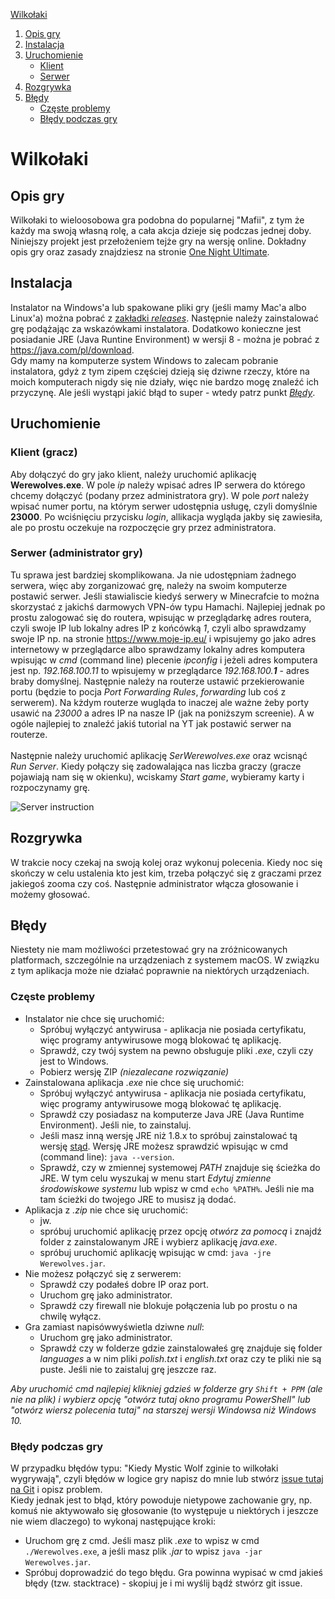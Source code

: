 [Wilkołaki](#wilkołaki)
1. [Opis gry](#opis-gry)
2. [Instalacja](#instalacja)
3. [Uruchomienie](#uruchomienie)
    * [Klient](#klient-gracz)
    * [Serwer](#serwer-administrator-gry)
4. [Rozgrywka](#rozgrywka)
5. [Błędy](#błędy)
    * [Częste problemy](#częste-problemy)
    * [Błędy podczas gry](#błędy-podczas-gry)


# Wilkołaki

## Opis gry
Wilkołaki to wieloosobowa gra podobna do popularnej "Mafii", z tym że każdy ma swoją własną rolę, a cała akcja dzieje się podczas jednej doby. Niniejszy projekt jest przełożeniem tejże gry na wersję online.
Dokładny opis gry oraz zasady znajdziesz na stronie [One Night Ultimate](http://onenightultimate.com/).

## Instalacja
Instalator na Windows'a lub spakowane pliki gry (jeśli mamy Mac'a albo Linux'a) można pobrać z [zakładki *releases*](https://github.com/mmakos/Werewolves/releases). Następnie należy zainstalować grę podążając za wskazówkami instalatora. Dodatkowo konieczne jest posiadanie JRE (Java Runtine Environment) w wersji 8 - można je pobrać z <https://java.com/pl/download>.<br>
Gdy mamy na komputerze system Windows to zalecam pobranie instalatora, gdyż z tym zipem częściej dzieją się dziwne rzeczy, które na moich komputerach nigdy się nie działy, więc nie bardzo mogę znaleźć ich przyczynę. Ale jeśli wystąpi jakić błąd to super - wtedy patrz punkt [*Błędy*](#błędy).

## Uruchomienie

### Klient (gracz)
Aby dołączyć do gry jako klient, należy uruchomić aplikację **Werewolves.exe**. W pole *ip* należy wpisać adres IP serwera do którego chcemy dołączyć (podany przez administratora gry). W pole *port* należy wpisać numer portu, na którym serwer udostępnia usługę, czyli domyślnie **23000**. Po wciśnięciu przycisku *login*, allikacja wygląda jakby się zawiesiła, ale po prostu oczekuje na rozpoczęcie gry przez administratora.

### Serwer (administrator gry)
Tu sprawa jest bardziej skomplikowana. Ja nie udostępniam żadnego serwera, więc aby zorganizować grę, należy na swoim komputerze postawić serwer. Jeśli stawialiscie kiedyś serwery w Minecrafcie to można skorzystać z jakichś darmowych VPN-ów typu Hamachi. Najlepiej jednak po prostu zalogować się do routera, wpisując w przeglądarkę adres routera, czyli swoje IP lub lokalny adres IP z końcówką *1*, czyli albo sprawdzamy swoje IP np. na stronie <https://www.moje-ip.eu/> i wpisujemy go jako adres internetowy w przeglądarce albo sprawdzamy lokalny adres komputera wpisując w *cmd* (command line) plecenie *ipconfig* i jeżeli adres komputera jest np. *192.168.100.11* to wpisujemy w przeglądarce *192.168.100.**1*** - adres braby domyślnej. Następnie należy na routerze ustawić przekierowanie portu (będzie to pocja *Port Forwarding Rules*, *forwarding* lub coś z serwerem). Na kżdym routerze wugląda to inaczej ale ważne żeby porty usawić na *23000* a adres IP na nasze IP (jak na poniższym screenie). A w ogóle najlepiej to znaleźć jakiś tutorial na YT jak postawić serwer na routerze.<br><br>
Następnie należy uruchomić aplikację *SerWerewolves.exe* oraz wcisnąć *Run Server*. Kiedy połączy się zadowalająca nas liczba graczy (gracze pojawiają nam się w okienku), wciskamy *Start game*, wybieramy karty i rozpoczynamy grę.

![Server instruction](https://lh3.googleusercontent.com/fife/ABSRlIoENTgQX3nmef-2z-g4rvtSfd1RXM6gb59A_8QcYkkE-DjHtih8teSC-TzmEApKg689wyxtInuwMUPCfK6a8LzXwt_EKq2RzjEFdbsRP-KH-iqyliEVM70zr8hndDKz-oYXTr3ajcrDKveG1YLvZwdd0JlTh3nCHOqYZHM1EmVVlY289Di0fdyjI3p1AQGqFCPFyILbw4wAf1rhFAWPjjQo6YN_Q1Cpgr53ahAZOLrJaj1CiOhFXY3K_yPzuEBReFKDSoAmqbNoa9EA4HbhxaHohd4yuIOO-kyROnurJLrm7f6xqI32IicixtYHz-tS796ZBofM5rn8UkGhcMCrRY3AiOMHwBZYQkexYUkxe-qY2u6J5Wl2ClBFLDUpfDxW4dr-F-nuqUzGvN7dvg_-1iZ8W2F2BNGNPP-_m1kCs4pqzqmuinV00cnTtPuZuKc537889eeIaj_y5yYFqKctHie-N0i6coUb29TEgt8cJo28GnESaRTIi-Kp7tnp2SakCTHp2XjgrwN8dzE-CvfAouoeK5VKBI8jUqoRGR6WtcoTrXN_CrCAvb1umkGhPig79oiiHBOeuQ1Ty6lznLUsWkVLuJ6p2Wsk4HPIl5uwhyrsWd15gFgvRhL-qWQM53UXhP3Y5GpU1FPKLTPMyTPAJAqtNqoTc8mMrIoNoyQYWcKTlSIrkngYznA8eH0_I0KjopEI6k3L7mh43kAK0ExLSx9_spjeEMEMBg=w1600-h828-ft)

## Rozgrywka
W trakcie nocy czekaj na swoją kolej oraz wykonuj polecenia. Kiedy noc się skończy w celu ustalenia kto jest kim, trzeba połączyć się z graczami przez jakiegoś zooma czy coś. Następnie administrator włącza głosowanie i możemy głosować.

## Błędy
Niestety nie mam możliwości przetestować gry na zróżnicowanych platformach, szczególnie na urządzeniach z systemem macOS. W związku z tym aplikacja może nie działać poprawnie na niektórych urządzeniach.<br>

### Częste problemy
* Instalator nie chce się uruchomić:
    * Spróbuj wyłączyć antywirusa - aplikacja nie posiada certyfikatu, więc programy antywirusowe mogą blokować tę aplikację.
    * Sprawdź, czy twój system na pewno obsługuje pliki *.exe*, czyli czy jest to Windows.
    * Pobierz wersję ZIP *(niezalecane rozwiązanie)*
* Zainstalowana aplikacja *.exe* nie chce się uruchomić:
    * Spróbuj wyłączyć antywirusa - aplikacja nie posiada certyfikatu, więc programy antywirusowe mogą blokować tę aplikację.
    * Sprawdź czy posiadasz na komputerze Java JRE (Java Runtime Environment). Jeśli nie, to zainstaluj.
    * Jeśli masz inną wersję JRE niż 1.8.x to spróbuj zainstalować tą wersję [stąd](https://java.com/pl/download/). Wersję JRE możesz sprawdzić wpisując w cmd (command line): `java --version`.
    * Sprawdź, czy w zmiennej systemowej *PATH* znajduje się ścieżka do JRE. W tym celu wyszukaj w menu start *Edytuj zmienne środowiskowe systemu* lub wpisz w cmd `echo %PATH%`. Jeśli nie ma tam ścieżki do twojego JRE to musisz ją dodać.
* Aplikacja z *.zip* nie chce się uruchomić:
    * jw.
    * spróbuj uruchomić aplikację przez opcję *otwórz za pomocą* i znajdź folder z zainstalowanym JRE i wybierz aplikację *java.exe*.
    * spróbuj uruchomić aplikację wpisując w cmd: `java -jre Werewolves.jar`.
* Nie możesz połączyć się z serwerem:
    * Sprawdź czy podałeś dobre IP oraz port.
    * Uruchom grę jako administrator.
    * Sprawdź czy firewall nie blokuje połączenia lub po prostu o na chwilę wyłącz.
* Gra zamiast napisówwyświetla dziwne *null*:
    * Uruchom grę jako administrator.
    * Sprawdź czy w folderze gdzie zainstalowałeś grę znajduje się folder *languages* a w nim pliki *polish.txt* i *english.txt* oraz czy te pliki nie są puste. Jeśli nie to zaistaluj grę jeszcze raz.
    
*Aby uruchomić cmd najlepiej klikniej gdzieś w folderze gry `Shift + PPM` (ale nie na plik) i wybierz opcję "otwórz tutaj okno programu PowerShell" lub "otwórz wiersz polecenia tutaj" na starszej wersji Windowsa niż Windows 10.*

### Błędy podczas gry
W przypadku błędów typu: "Kiedy Mystic Wolf zginie to wilkołaki wygrywają", czyli błędów w logice gry napisz do mnie lub stwórz [issue tutaj na Git](https://github.com/mmakos/Werewolves/issues) i opisz problem.
<br>Kiedy jednak jest to błąd, który powoduje nietypowe zachowanie gry, np. komuś nie aktywowało się głosowanie (to występuje u niektórych i jeszcze nie wiem dlaczego) to wykonaj następujące kroki:
* Uruchom grę z cmd. Jeśli masz plik *.exe* to wpisz w cmd `./Werewolves.exe`, a jeśli masz plik *.jar* to wpisz `java -jar Werewolves.jar`.
* Spróbuj doprowadzić do tego błędu. Gra powinna wypisać w cmd jakieś błędy (tzw. stacktrace) - skopiuj je i mi wyślij bądź stwórz git issue.

